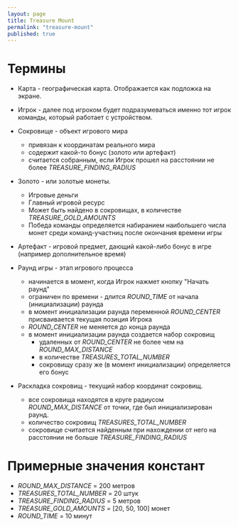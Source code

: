 ```yaml
---
layout: page
title: Treasure Mount
permalink: "treasure-mount"
published: true
---
```


Термины
======

 - Карта - географическая карта. Отображается как подложка на экране.


 - Игрок - далее под игроком будет подразумеваться именно тот игрок команды, который работает с устройством.
 
 
 - Сокровище - объект игрового мира
   * привязан к координатам реального мира
   * содержит какой-то бонус (золото или артефакт)
   * считается собранным, если Игрок прошел на расстоянии не более *TREASURE_FINDING_RADIUS*


 - Золото - или золотые монеты.
   * Игровые деньги
   * Главный игровой ресурс
   * Может быть найдено в сокровищах, в количестве *TREASURE_GOLD_AMOUNTS*
   * Победа команды определяется набиранием наибольшего числа монет среди команд-участниц после окончания времени игры
 
 
 - Артефакт - игровой предмет, дающий какой-либо бонус в игре (например дополнительное время)
 
 
 - Раунд игры - этап игрового процесса
   * начинается в момент, когда Игрок нажмет кнопку "Начать раунд"
   * ограничен по времени - длится *ROUND_TIME* от начала (инициализации) раунда
   * в момент инициализации раунда переменной *ROUND_CENTER* присваивается текущая позиция Игрока
   * *ROUND_CENTER* не меняется до конца раунда
   * в момент инициализации раунда создается набор сокровищ
     - удаленных от *ROUND_CENTER* не более чем на *ROUND_MAX_DISTANCE*
     - в количестве *TREASURES_TOTAL_NUMBER*
     - сокровищу сразу же (в момент инициализации) определяется его бонус
   
   
 - Раскладка сокровищ - текущий набор координат сокровищ.
   * все сокровища находятся в круге радиусом *ROUND_MAX_DISTANCE* от точки, где был инициализирован раунд.
   * количество сокровищ *TREASURES_TOTAL_NUMBER*
   * сокровище считается найденным при нахождении от него на расстоянии не больше *TREASURE_FINDING_RADIUS*


Примерные значения констант
======

 - *ROUND_MAX_DISTANCE* = 200 метров
 - *TREASURES_TOTAL_NUMBER* = 20 штук
 - *TREASURE_FINDING_RADIUS* = 5 метров
 - *TREASURE_GOLD_AMOUNTS* = \[20, 50, 100] монет
 - *ROUND_TIME* = 10 минут
